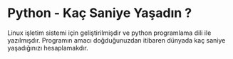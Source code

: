 # Python - Kaç Saniye Yaşadın ?

Linux işletim sistemi için geliştirilmişdir ve python programlama dili ile yazılmışdır. Programın amacı doğduğunuzdan itibaren dünyada kaç saniye yaşadığınızı hesaplamakdır.
